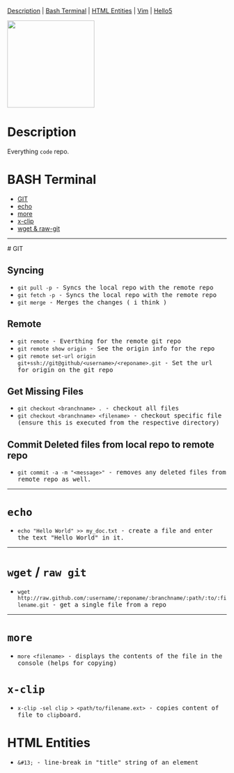 [Description](#description)     | 
[Bash Terminal](#bash-terminal) |
[HTML Entities](#html-entities) |
[Vim](#vim) |
[Hello5](#hello)

<img src="https://octodex.github.com/images/yaktocat.png" width="200" />

# Description
Everything `code` repo.

# BASH Terminal
* [GIT](#git)
* [echo](#echo)
* [more](#more)
* [x-clip](#x-clip)
* [wget & raw-git](#wget-raw-git)
<hr /> 
# GIT

## Syncing 
  * <samp>`git pull -p` - Syncs the local repo with the remote repo</samp>
  * <samp>`git fetch -p` - Syncs the local repo with the remote repo<samp>
  * <samp>`git merge` - Merges the changes ( i think )
  
## Remote
  * <samp>`git remote` - Everthing for the remote git repo</samp>
  * <samp>`git remote show origin` - See the origin info for the repo</samp>
  * <samp>`git remote set-url origin git+ssh://git@github/<username>/<reponame>.git` - Set the url for origin on the git repo</samp>
  
## Get Missing Files
  * <samp>`git checkout <branchname> .` - checkout all files </samp>
  * <samp>`git checkout <branchname> <filename>` - checkout specific file (ensure this is executed from the respective directory)
  
## Commit Deleted files from local repo to remote repo
  * <samp>`git commit -a -m "<message>"` - removes any deleted files from remote repo as well.</samp> 

<hr /> 

# `echo`
* <samp>`echo "Hello World" >> my_doc.txt` - create a file and enter the text "Hello World" in it.</samp>

<hr />

# `wget` / `raw git`
* <samp>`wget http://raw.github.com/:username/:reponame/:branchname/:path/:to/:filename.git` - get a single file from a repo</samp> 

<hr />

# `more`
* <samp>`more <filename>` - displays the contents of the file in the console (helps for copying)<samp>

# `x-clip`
* <samp>`x-clip -sel clip > <path/to/filename.ext>` - copies content of file to `clip`board.</samp>

# HTML Entities
* <samp>`&#13;` - line-break in "title" string of an element</samp> 
  



